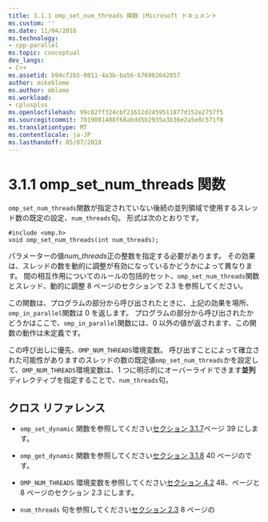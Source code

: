 ```yaml
---
title: 3.1.1 omp_set_num_threads 関数 |Microsoft ドキュメント
ms.custom: ''
ms.date: 11/04/2016
ms.technology:
- cpp-parallel
ms.topic: conceptual
dev_langs:
- C++
ms.assetid: b94cf2b5-8011-4a3b-ba56-676982642857
author: mikeblome
ms.author: mblome
ms.workload:
- cplusplus
ms.openlocfilehash: 99c82ff324cbf21612d2459511877d152e2757f5
ms.sourcegitcommit: 7019081488f68abdd5b2935a3b36e2a5e8c571f8
ms.translationtype: MT
ms.contentlocale: ja-JP
ms.lasthandoff: 05/07/2018
---
```

# <a name="311-ompsetnumthreads-function"></a>3.1.1 omp_set_num_threads 関数
`omp_set_num_threads`関数が指定されていない後続の並列領域で使用するスレッド数の既定の設定、`num_threads`句。 形式は次のとおりです。  
  
```  
#include <omp.h>  
void omp_set_num_threads(int num_threads);  
```  
  
 パラメーターの値*num_threads*正の整数を指定する必要があります。 その効果は、スレッドの数を動的に調整が有効になっているかどうかによって異なります。 間の相互作用についてのルールの包括的セット、`omp_set_num_threads`関数とスレッド、動的に調整 8 ページのセクションで 2.3 を参照してください。  
  
 この関数は、プログラムの部分から呼び出されたときに、上記の効果を場所、`omp_in_parallel`関数は 0 を返します。 プログラムの部分から呼び出されたかどうかはここで、`omp_in_parallel`関数には、0 以外の値が返されます、この関数の動作は未定義です。  
  
 この呼び出しに優先、`OMP_NUM_THREADS`環境変数。 呼び出すことによって確立された可能性がありますのスレッドの数の既定値`omp_set_num_threads`かを設定して、`OMP_NUM_THREADS`環境変数は、1 つに明示的にオーバーライドできます**並列**ディレクティブを指定することで、`num_threads`句。  
  
## <a name="cross-references"></a>クロス リファレンス  
  
-   `omp_set_dynamic` 関数を参照してください[セクション 3.1.7](../../parallel/openmp/3-1-7-omp-set-dynamic-function.md)ページ 39 にします。  
  
-   `omp_get_dynamic` 関数を参照してください[セクション 3.1.8](../../parallel/openmp/3-1-8-omp-get-dynamic-function.md) 40 ページのです。  
  
-   `OMP_NUM_THREADS` 環境変数を参照してください[セクション 4.2](../../parallel/openmp/4-2-omp-num-threads.md) 48、ページと 8 ページのセクション 2.3 にします。  
  
-   `num_threads` 句を参照してください[セクション 2.3](../../parallel/openmp/2-3-parallel-construct.md) 8 ページの